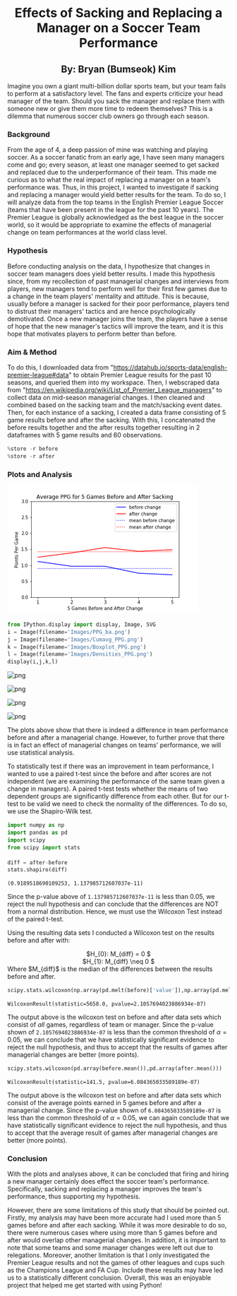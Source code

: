 
# <center>Effects of Sacking and Replacing a Manager on a Soccer Team Performance</center>

## <center>By: Bryan (Bumseok) Kim</center>

Imagine you own a giant multi-billion dollar sports team, but your team fails to perform at a satisfactory level. The fans and experts criticize your head manager of the team. Should you sack the manager and replace them with someone new or give them more time to redeem themselves? This is a dilemma that numerous soccer club owners go through each season. 

### Background
From the age of 4, a deep passion of mine was watching and playing soccer. As a soccer fanatic from an early age, I have seen many managers come and go; every season, at least one manager seemed to get sacked and replaced due to the underperformance of their team. This made me curious as to what the real impact of replacing a manager on a team's performance was. Thus, in this project, I wanted to investigate if sacking and replacing a manager would yield better results for the team. To do so, I will analyze data from the top teams in the English Premier League Soccer (teams that have been present in the league for the past 10 years). The Premier League is globally acknowledged as the best league in the soccer world, so it would be appropriate to examine the effects of managerial change on team performances at the world class level.

### Hypothesis
Before conducting analysis on the data, I hypothesize that changes in soccer team managers does yield better results. I made this hypothesis since, from my recollection of past managerial changes and interviews from players, new managers tend to perform well for their first few games due to a change in the team players' mentality and attitude. This is because, usually before a manager is sacked for their poor performance, players tend to distrust their managers' tactics and are hence psychologically demotivated. Once a new manager joins the team, the players have a sense of hope that the new manager's tactics will improve the team, and it is this hope that motivates players to perform better than before.

### Aim & Method
To do this, I downloaded data from "https://datahub.io/sports-data/english-premier-league#data" to obtain Premier League results for the past 10 seasons, and queried them into my workspace. Then, I webscraped data from "https://en.wikipedia.org/wiki/List_of_Premier_League_managers" to collect data on mid-season managerial changes. I then cleaned and combined based on the sacking team and the match/sacking event dates. Then, for each instance of a sacking, I created a data frame consisting of 5 game results before and after the sacking. With this, I concatenated the before results together and the after results together resulting in 2 dataframes with 5 game results and 60 observations.


```python
%store -r before
%store -r after
```

### Plots and Analysis

<img src="Images/PPG_ba.png">


```python
from IPython.display import display, Image, SVG
i = Image(filename='Images/PPG_ba.png')
j = Image(filename='Images/Cumavg_PPG.png')
k = Image(filename='Images/Boxplot_PPG.png')
l = Image(filename='Images/Densities_PPG.png')
display(i,j,k,l)
```


![png](output_6_0.png)



![png](output_6_1.png)



![png](output_6_2.png)



![png](output_6_3.png)


The plots above show that there is indeed a difference in team performance before and after a managerial change. However, to further prove that there is in fact an effect of managerial changes on teams' performance, we will use statistical analysis.

To statistically test if there was an improvement in team performance, I wanted to use a paired t-test since the before and after scores are not independent (we are examining the performance of the same team given a change in managers). A paired t-test tests whether the means of two dependent groups are significantly difference from each other. But for our t-test to be valid we need to check the normality of the differences. To do so, we use the Shapiro-Wilk test.


```python
import numpy as np
import pandas as pd
import scipy
from scipy import stats

diff = after-before
stats.shapiro(diff)
```




    (0.9189518690109253, 1.137985712607037e-11)



Since the p-value above of `1.137985712607037e-11` is less than $0.05$, we reject the null hypothesis and can conclude that the differences are NOT from a normal distribution. Hence, we must use the Wilcoxon Test instead of the paired t-test.

Using the resulting data sets I conducted a Wilcoxon test on the results before and after with: 
<center>$H_{0}: M_{diff} = 0 $</center>
<center>$H_{1}: M_{diff} \neq 0 $</center>
Where $M_{diff}$ is the median of the differences between the results before and after.


```python
scipy.stats.wilcoxon(np.array(pd.melt(before)['value']),np.array(pd.melt(after)['value']))
```




    WilcoxonResult(statistic=5658.0, pvalue=2.1057694023886934e-07)



The output above is the wilcoxon test on before and after data sets which consist of $\textit{all}$ games, regardless of team or manager. Since the p-value shown of `2.1057694023886934e-07` is less than the common threshold of $\alpha = 0.05$, we can conclude that we have statistically significant evidence to reject the null hypothesis, and thus to accept that the results of games after managerial changes are better (more points).


```python
scipy.stats.wilcoxon(pd.array(before.mean()),pd.array(after.mean()))
```




    WilcoxonResult(statistic=141.5, pvalue=6.084365033589189e-07)



The output above is the wilcoxon test on before and after data sets which consist of the average points earned in 5 games before and after a managerial change. Since the p-value shown of `6.084365033589189e-07` is less than the common threshold of $\alpha = 0.05$, we can again conclude that we have statistically significant evidence to reject the null hypothesis, and thus to accept that the average result of games after managerial changes are better (more points).

### Conclusion

With the plots and analyses above, it can be concluded that firing and hiring a new manager certainly does effect the soccer team's performance. Specifically, sacking and replacing a manager improves the team's performance, thus supporting my hypothesis.

However, there are some limitations of this study that should be pointed out. Firstly, my analysis may have been more accurate had I used more than 5 games before and after each sacking. While it was more desirable to do so, there were numerous cases where using more than 5 games before and after would overlap other managerial changes. In addition, it is important to note that some teams and some manager changes were left out due to relegations. Moreover, another limitation is that I only investigated the Premier League results and not the games of other leagues and cups such as the Champions League and FA Cup. Include these results may have led us to a statistically different conclusion. Overall, this was an enjoyable project that helped me get started with using Python!

